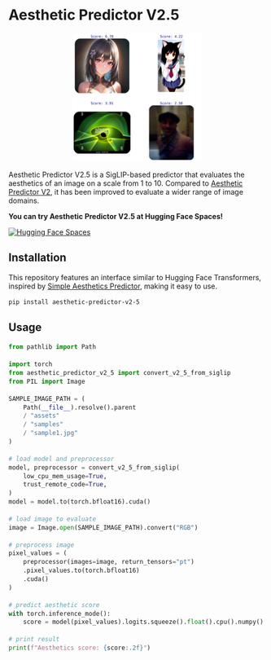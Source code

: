 # Aesthetic Predictor V2.5

<p align="center">
  <img src="./assets/example.png" width=50%>
</p>

Aesthetic Predictor V2.5 is a SigLIP-based predictor that evaluates the aesthetics of an image on a scale from 1 to 10. Compared to [Aesthetic Predictor V2](https://github.com/christophschuhmann/improved-aesthetic-predictor), it has been improved to evaluate a wider range of image domains.

**You can try Aesthetic Predictor V2.5 at Hugging Face Spaces!**

[![Hugging Face Spaces](https://img.shields.io/badge/%F0%9F%A4%97%20Hugging%20Face-Spaces-blue)](https://huggingface.co/spaces/discus0434/aesthetic-predictor-v2-5)

## Installation

This repository features an interface similar to Hugging Face Transformers, inspired by [Simple Aesthetics Predictor](https://pypi.org/project/simple-aesthetics-predictor/), making it easy to use.

```bash
pip install aesthetic-predictor-v2-5
```

## Usage

```python
from pathlib import Path

import torch
from aesthetic_predictor_v2_5 import convert_v2_5_from_siglip
from PIL import Image

SAMPLE_IMAGE_PATH = (
    Path(__file__).resolve().parent
    / "assets"
    / "samples"
    / "sample1.jpg"
)

# load model and preprocessor
model, preprocessor = convert_v2_5_from_siglip(
    low_cpu_mem_usage=True,
    trust_remote_code=True,
)
model = model.to(torch.bfloat16).cuda()

# load image to evaluate
image = Image.open(SAMPLE_IMAGE_PATH).convert("RGB")

# preprocess image
pixel_values = (
    preprocessor(images=image, return_tensors="pt")
    .pixel_values.to(torch.bfloat16)
    .cuda()
)

# predict aesthetic score
with torch.inference_mode():
    score = model(pixel_values).logits.squeeze().float().cpu().numpy()

# print result
print(f"Aesthetics score: {score:.2f}")
```
